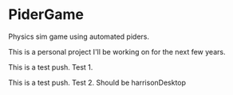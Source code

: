# PiderGame
Physics sim game using automated piders. 

This is a personal project I'll be working on for the next few years. 


This is a test push. Test 1.

This is a test push. Test 2. Should be harrisonDesktop
